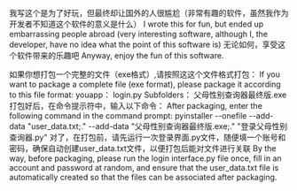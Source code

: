 我写这个是为了好玩，但最终却让国外的人很尴尬（非常有趣的软件，虽然我作为开发者不知道这个软件的意义是什么）
I wrote this for fun, but ended up embarrassing people abroad (very interesting software, although I, the developer, have no idea what the point of this software is)
无论如何，享受这个软件带来的乐趣吧
Anyway, enjoy the fun of this software.




























如果你想打包一个完整的文件（exe格式）,请按照这这个文件格式打包：
If you want to package a complete file (exe format), please package it according to this file format:
youapp：
    login.py
    Subfolders：
        父母性别查询器最终版.exe
打包好后，在命令提示符中，输入以下命令：
After packaging, enter the following command in the command prompt:
pyinstaller --onefile --add-data "user_data.txt;." --add-data "父母性别查询器最终版.exe;." "登录父母性别查询器.py"
对了，在打包前，请先运行一次登录界面.py文件，随便填一个账号和密码，确保自动创建user_data.txt文件，以便打包后能对文件进行关联
By the way, before packaging, please run the login interface.py file once, fill in an account and password at random, and ensure that the user_data.txt file is automatically created so that the files can be associated after packaging.
